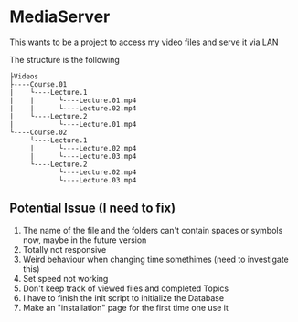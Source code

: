 # MediaServer
This wants to be a project to access my video files and serve it via LAN

The structure is the following

```
├Videos
├----Course.01
|    └----Lecture.1
|    |      └----Lecture.01.mp4
|    |      └----Lecture.02.mp4
|    └----Lecture.2
|           └----Lecture.01.mp4
└----Course.02
     └----Lecture.1
     |      └----Lecture.02.mp4
     |      └----Lecture.03.mp4
     └----Lecture.2
            └----Lecture.02.mp4
            └----Lecture.03.mp4

```


## Potential Issue (I need to fix)
1. The name of the file and the folders can't contain spaces or symbols now, maybe in the future version 
2. Totally not responsive
3. Weird behaviour when changing time somethimes (need to investigate this)
4. Set speed not working
5. Don't keep track of viewed files and completed Topics
6. I have to finish the init script to initialize the Database 
7. Make an "installation" page for the first time one use it



